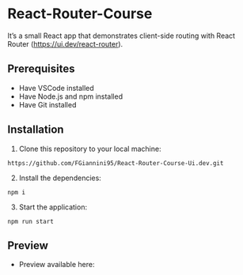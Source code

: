 # React-Router-Course
It’s a small React app that demonstrates client-side routing with React Router (https://ui.dev/react-router).
## Prerequisites
- Have VSCode installed
- Have Node.js and npm installed
- Have Git installed
## Installation
1. Clone this repository to your local machine:
```
https://github.com/FGiannini95/React-Router-Course-Ui.dev.git
````
2. Install the dependencies:
```
npm i
```
3. Start the application:
```
npm run start
```
## Preview
- Preview available here: 


